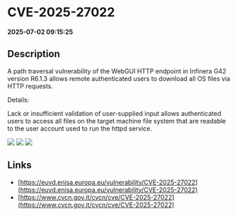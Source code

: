 # CVE-2025-27022

**2025-07-02 09:15:25**

## Description
A path traversal vulnerability of the WebGUI HTTP endpoint in Infinera G42 version R6.1.3 
allows remote authenticated users to download all OS files via HTTP 
requests.


Details: 

Lack or insufficient validation of user-supplied input allows 
authenticated users to access all files on the target machine file 
system that are readable to the user account used to run the httpd 
service.

![](https://img.shields.io/static/v1?label=Score&message=7.5&color=red)
![](https://img.shields.io/static/v1?label=Severity&message=HIGH&color=red)
![](https://img.shields.io/static/v1?label=CWE&message=Traversal&color=green)

## Links
- [https://euvd.enisa.europa.eu/vulnerability/CVE-2025-27022](https://euvd.enisa.europa.eu/vulnerability/CVE-2025-27022)
- [https://www.cvcn.gov.it/cvcn/cve/CVE-2025-27022](https://www.cvcn.gov.it/cvcn/cve/CVE-2025-27022)
